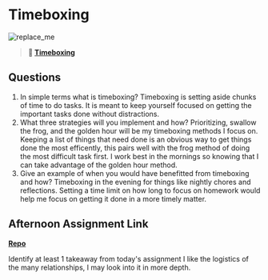 # Timeboxing

![replace_me](https://codeworks.blob.core.windows.net/public/assets/img/illustrations/placeholder.svg)
> **📖 [Timeboxing](https://codeworksacademy.com/fs-student-guide/resources/wk5/03-Timeboxing)**

## Questions

1. In simple terms what is timeboxing?
 Timeboxing is setting aside chunks of time to do tasks.  It is meant to keep yourself focused on getting the important tasks done without distractions.
2. What three strategies will you implement and how?
  Prioritizing, swallow the frog, and the golden hour will be my timeboxing methods I focus on.  Keeping a list of things that need done is an obvious way to get things done the most efficently, this pairs well with the frog method of doing the most difficult task first.  I work best in the mornings so knowing that I can take advantage of the golden hour method.
3. Give an example of when you would have benefitted from timeboxing and how? 
  Timeboxing in the evening for things like nightly chores and reflections.  Setting a time limit on how long to focus on homework would help me focus on getting it done in a more timely matter.
## Afternoon Assignment Link

**[Repo](https://github.com/EricMGustafson/DAplanets)**

Identify at least 1 takeaway from today's assignment
I like the logistics of the many relationships, I may look into it in more depth.